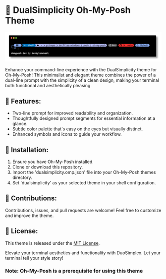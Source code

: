 # 🎨 **DualSimplicity Oh-My-Posh Theme**

![DualSimplicity Theme Example](./dualsimplicity.png)

Enhance your command-line experience with the DualSimplicity theme for Oh-My-Posh! This minimalist and elegant theme combines the power of a dual-line prompt with the simplicity of a clean design, making your terminal both functional and aesthetically pleasing.

## 🚀 **Features:**

- Two-line prompt for improved readability and organization.
- Thoughtfully designed prompt segments for essential information at a glance.
- Subtle color palette that's easy on the eyes but visually distinct.
- Enhanced symbols and icons to guide your workflow.

## 🔧 **Installation:**

1. Ensure you have Oh-My-Posh installed.
2. Clone or download this repository.
3. Import the 'dualsimplicity.omp.json' file into your Oh-My-Posh themes directory.
4. Set 'dualsimplicity' as your selected theme in your shell configuration.

## 🤝 **Contributions:**

Contributions, issues, and pull requests are welcome! Feel free to customize and improve the theme.

## 📄 **License:**

This theme is released under the [MIT License](./LICENSE).

Elevate your terminal aesthetics and functionality with DuoSimplex. Let your terminal tell your style story!

### **Note:** Oh-My-Posh is a prerequisite for using this theme
